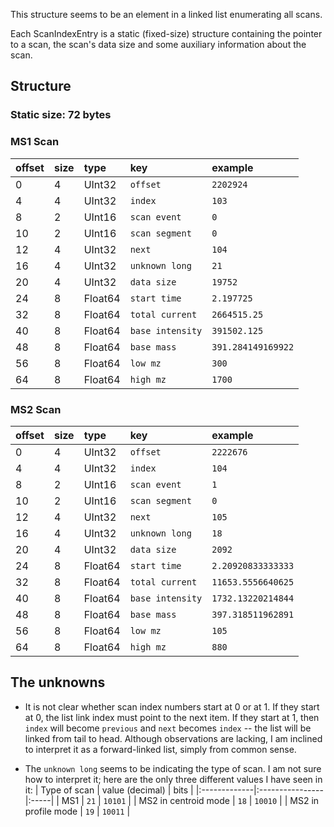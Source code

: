 This structure seems to be an element in a linked list enumerating all scans.

Each ScanIndexEntry is a static (fixed-size) structure containing the
pointer to a scan, the scan's data size and some auxiliary information
about the scan.

## Structure ##
### Static size: 72 bytes ###
### MS1 Scan ###

| offset | size | type | key | example |
|:-------|:-----|:-----|:----|:--------|
| 0 | 4 | UInt32 | `offset` | `2202924` |
| 4 | 4 | UInt32 | `index` | `103` |
| 8 | 2 | UInt16 | `scan event` | `0` |
| 10 | 2 | UInt16 | `scan segment` | `0` |
| 12 | 4 | UInt32 | `next` | `104` |
| 16 | 4 | UInt32 | `unknown long` | `21` |
| 20 | 4 | UInt32 | `data size` | `19752` |
| 24 | 8 | Float64 | `start time` | `2.197725` |
| 32 | 8 | Float64 | `total current` | `2664515.25` |
| 40 | 8 | Float64 | `base intensity` | `391502.125` |
| 48 | 8 | Float64 | `base mass` | `391.284149169922` |
| 56 | 8 | Float64 | `low mz` | `300` |
| 64 | 8 | Float64 | `high mz` | `1700` |

### MS2 Scan ###

| offset | size | type | key | example |
|:-------|:-----|:-----|:----|:--------|
| 0 | 4 | UInt32 | `offset` | `2222676` |
| 4 | 4 | UInt32 | `index` | `104` |
| 8 | 2 | UInt16 | `scan event` | `1` |
| 10 | 2 | UInt16 | `scan segment` | `0` |
| 12 | 4 | UInt32 | `next` | `105` |
| 16 | 4 | UInt32 | `unknown long` | `18` |
| 20 | 4 | UInt32 | `data size` | `2092` |
| 24 | 8 | Float64 | `start time` | `2.20920833333333` |
| 32 | 8 | Float64 | `total current` | `11653.5556640625` |
| 40 | 8 | Float64 | `base intensity` | `1732.13220214844` |
| 48 | 8 | Float64 | `base mass` | `397.318511962891` |
| 56 | 8 | Float64 | `low mz` | `105` |
| 64 | 8 | Float64 | `high mz` | `880` |

## The unknowns ##

  * It is not clear whether scan index numbers start at 0 or at 1. If they start at 0, the list link index must point to the next item. If they start at 1, then `index` will become `previous` and `next` becomes `index` -- the list will be linked from tail to head. Although observations are lacking, I am inclined to interpret it as a forward-linked list, simply from common sense.

  * The `unknown long` seems to be indicating the type of scan. I am not sure how to interpret it; here are the only three different values I have seen in it:
| Type of scan | value (decimal) | bits |
|:-------------|:----------------|:-----|
| MS1 | `21` | `10101` |
| MS2 in centroid mode | `18` | `10010` |
| MS2 in profile mode | `19` | `10011` |
